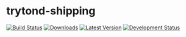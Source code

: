 trytond-shipping
================


[![Build Status](https://api.travis-ci.org/openlabs/trytond-shipping.svg?branch=develop)](https://travis-ci.org/openlabs/trytond-shipping)
[![Downloads](https://pypip.in/download/openlabs_shipping/badge.svg)](https://pypi.python.org/pypi/openlabs_shipping/)
[![Latest Version](https://pypip.in/version/openlabs_shipping/badge.svg)](https://pypi.python.org/pypi/openlabs_shipping/)
[![Development Status](https://pypip.in/status/openlabs_shipping/badge.svg)](https://pypi.python.org/pypi/openlabs_shipping/)
